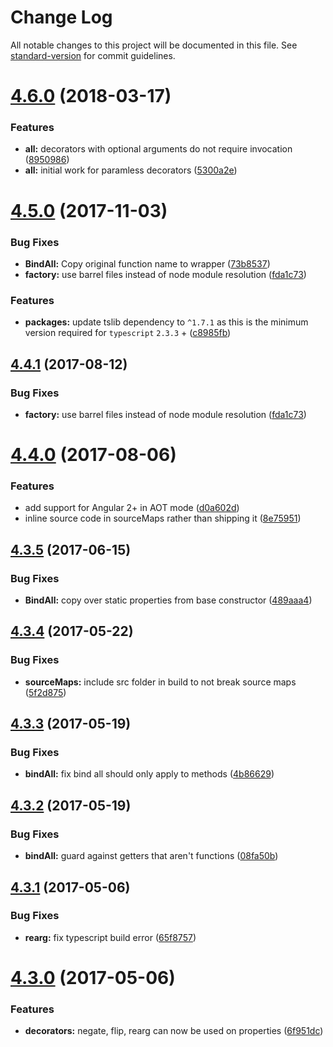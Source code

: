 # Change Log

All notable changes to this project will be documented in this file. See [standard-version](https://github.com/conventional-changelog/standard-version) for commit guidelines.

<a name="4.6.0"></a>
# [4.6.0](https://github.com/steelsojka/lodash-decorators/compare/v4.5.0...v4.6.0) (2018-03-17)


### Features

* **all:** decorators with optional arguments do not require invocation ([8950986](https://github.com/steelsojka/lodash-decorators/commit/8950986))
* **all:** initial work for paramless decorators ([5300a2e](https://github.com/steelsojka/lodash-decorators/commit/5300a2e))



<a name="4.5.0"></a>
# [4.5.0](https://github.com/steelsojka/lodash-decorators/compare/v4.4.0...v4.5.0) (2017-11-03)


### Bug Fixes

* **BindAll:** Copy original function name to wrapper ([73b8537](https://github.com/steelsojka/lodash-decorators/commit/73b8537))
* **factory:** use barrel files instead of node module resolution ([fda1c73](https://github.com/steelsojka/lodash-decorators/commit/fda1c73))


### Features

* **packages:** update tslib dependency to `^1.7.1` as this is the minimum version required for `typescript` `2.3.3` + ([c8985fb](https://github.com/steelsojka/lodash-decorators/commit/c8985fb))



<a name="4.4.1"></a>
## [4.4.1](https://github.com/steelsojka/lodash-decorators/compare/v4.4.0...v4.4.1) (2017-08-12)


### Bug Fixes

* **factory:** use barrel files instead of node module resolution ([fda1c73](https://github.com/steelsojka/lodash-decorators/commit/fda1c73))



<a name="4.4.0"></a>
# [4.4.0](https://github.com/steelsojka/lodash-decorators/compare/v4.3.5...v4.4.0) (2017-08-06)


### Features

* add support for Angular 2+ in AOT mode ([d0a602d](https://github.com/steelsojka/lodash-decorators/commit/d0a602d))
* inline source code in sourceMaps rather than shipping it ([8e75951](https://github.com/steelsojka/lodash-decorators/commit/8e75951))



<a name="4.3.5"></a>
## [4.3.5](https://github.com/steelsojka/lodash-decorators/compare/v4.3.4...v4.3.5) (2017-06-15)


### Bug Fixes

* **BindAll:** copy over static properties from base constructor ([489aaa4](https://github.com/steelsojka/lodash-decorators/commit/489aaa4))



<a name="4.3.4"></a>
## [4.3.4](https://github.com/steelsojka/lodash-decorators/compare/v4.3.3...v4.3.4) (2017-05-22)


### Bug Fixes

* **sourceMaps:** include src folder in build to not break source maps ([5f2d875](https://github.com/steelsojka/lodash-decorators/commit/5f2d875))



<a name="4.3.3"></a>
## [4.3.3](https://github.com/steelsojka/lodash-decorators/compare/v4.3.2...v4.3.3) (2017-05-19)


### Bug Fixes

* **bindAll:** fix bind all should only apply to methods ([4b86629](https://github.com/steelsojka/lodash-decorators/commit/4b86629))



<a name="4.3.2"></a>
## [4.3.2](https://github.com/steelsojka/lodash-decorators/compare/v4.3.1...v4.3.2) (2017-05-19)


### Bug Fixes

* **bindAll:** guard against getters that aren't functions ([08fa50b](https://github.com/steelsojka/lodash-decorators/commit/08fa50b))



<a name="4.3.1"></a>
## [4.3.1](https://github.com/steelsojka/lodash-decorators/compare/v4.3.0...v4.3.1) (2017-05-06)


### Bug Fixes

* **rearg:** fix typescript build error ([65f8757](https://github.com/steelsojka/lodash-decorators/commit/65f8757))



<a name="4.3.0"></a>
# [4.3.0](https://github.com/steelsojka/lodash-decorators/compare/v4.2.1...v4.3.0) (2017-05-06)


### Features

* **decorators:** negate, flip, rearg can now be used on properties ([6f951dc](https://github.com/steelsojka/lodash-decorators/commit/6f951dc))
